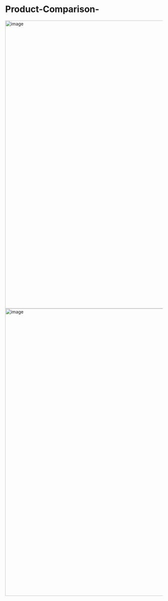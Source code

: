 # Product-Comparison-

<img width="1905" height="917" alt="image" src="https://github.com/user-attachments/assets/3a868e4e-84f2-4b17-a9ed-7f71429f056e" />


<img width="1868" height="915" alt="image" src="https://github.com/user-attachments/assets/57fd4cf0-a932-4a67-8503-7ea2ed92f0b7" />

